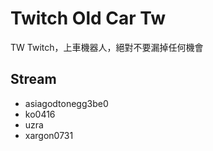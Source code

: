 # Twitch Old Car Tw

TW Twitch，上車機器人，絕對不要漏掉任何機會

## Stream

* asiagodtonegg3be0
* ko0416
* uzra
* xargon0731
